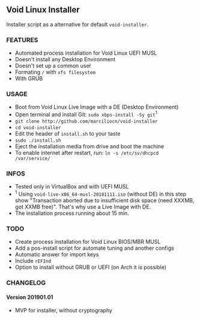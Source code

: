 Void Linux Installer
---
Installer script as a alternative for default `void-installer`.

### FEATURES
- Automated process installation for Void Linux UEFI MUSL
- Doesn't install any Desktop Environment
- Doesn't set up a common user
- Formating `/` with `xfs filesystem`
- With GRUB

### USAGE
- Boot from Void Linux Live Image with a DE (Desktop Environment)
- Open terminal and install Git: `sudo xbps-install -Sy git`<sup>1</sup>
- `git clone http://github.com/marciliocn/void-installer`
- `cd void-installer`
- Edit the header of `install.sh` to your taste
- `sudo ./install.sh`
- Eject the installation media from drive and boot the machine
- To enable internet after restart, run: `ln -s /etc/sv/dhcpcd /var/service/`

### INFOS
- Tested only in VirtualBox and with UEFI MUSL
- <sup>1</sup> Using `void-live-x86_64-musl-20181111.iso` (without DE) in this step show "Transaction aborted due to insufficient disk space (need XXXMB, got XXMB free)". That's why use a Live Image with DE.
- The installation process running about 15 min.

### TODO
- Create process installation for Void Linux BIOS/MBR MUSL
- Add a pos-install script for automate tuning and another configs
- Automatic answer for import keys
- Include `rEFInd`
- Option to install without GRUB or UEFI (on Arch it is possible)

### CHANGELOG
#### Version 201901.01
- MVP for installer, without cryptography
